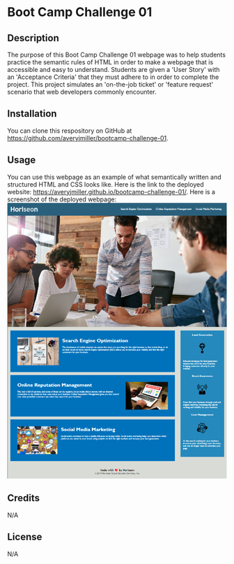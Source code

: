 # Boot Camp Challenge 01

## Description
The purpose of this Boot Camp Challenge 01 webpage was to help students practice the semantic rules of HTML in order to make a webpage
that is accessible and easy to understand. Students are given a 'User Story' with an 'Acceptance Criteria' that they must adhere to in
order to complete the project. This project simulates an 'on-the-job ticket' or 'feature request' scenario that web developers commonly
encounter.
## Installation
You can clone this respository on GitHub at https://github.com/averyjmiller/bootcamp-challenge-01.
## Usage
You can use this webpage as an example of what semantically written and structured HTML and CSS looks like.
Here is the link to the deployed website: https://averyjmiller.github.io/bootcamp-challenge-01/.
Here is a screenshot of the deployed webpage:
![Screenshot of the deployed webpage](./assets/images/deployed-webpage.png)
## Credits
N/A
## License
N/A